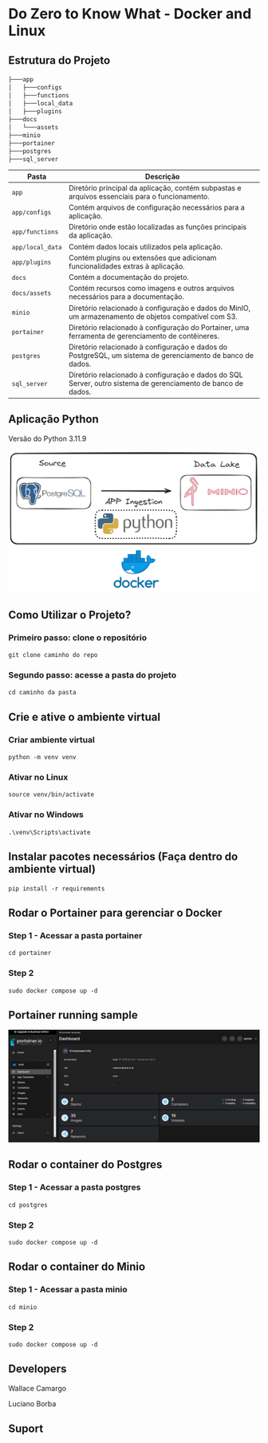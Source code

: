 # Do Zero to Know What - Docker and Linux

## Estrutura do Projeto
```
├───app
│   ├───configs
│   ├───functions
│   ├───local_data
│   ├───plugins
├───docs
│   └───assets
├───minio
├───portainer
├───postgres
├───sql_server

```

| Pasta            | Descrição                                                                                       |
|------------------|-------------------------------------------------------------------------------------------------|
| `app`            | Diretório principal da aplicação, contém subpastas e arquivos essenciais para o funcionamento.  |
| `app/configs`    | Contém arquivos de configuração necessários para a aplicação.                                   |
| `app/functions`  | Diretório onde estão localizadas as funções principais da aplicação.                            |
| `app/local_data` | Contém dados locais utilizados pela aplicação.                                                  |
| `app/plugins`    | Contém plugins ou extensões que adicionam funcionalidades extras à aplicação.                   |
| `docs`           | Contém a documentação do projeto.                                                               |
| `docs/assets`    | Contém recursos como imagens e outros arquivos necessários para a documentação.                 |
| `minio`          | Diretório relacionado à configuração e dados do MinIO, um armazenamento de objetos compatível com S3. |
| `portainer`      | Diretório relacionado à configuração do Portainer, uma ferramenta de gerenciamento de contêineres. |
| `postgres`       | Diretório relacionado à configuração e dados do PostgreSQL, um sistema de gerenciamento de banco de dados. |
| `sql_server`     | Diretório relacionado à configuração e dados do SQL Server, outro sistema de gerenciamento de banco de dados. |


## Aplicação Python
Versão do Python 3.11.9

![image](./docs/assets/applications_architecture.png)

## Como Utilizar o Projeto?

### Primeiro passo: clone o repositório
```
git clone caminho do repo
```

### Segundo passo: acesse a pasta do projeto
```
cd caminho da pasta
```

## Crie e ative o ambiente virtual

### Criar ambiente virtual
```
python -m venv venv
```

### Ativar no Linux
```
source venv/bin/activate
```

### Ativar no Windows
```
.\venv\Scripts\activate
```

## Instalar pacotes necessários (Faça dentro do ambiente virtual)
```
pip install -r requirements
```

## Rodar o Portainer para gerenciar o Docker

### Step 1 - Acessar a pasta portainer
```
cd portainer
```

### Step 2
```
sudo docker compose up -d
```

## Portainer running sample
![image](./docs/assets/portainer.png)


## Rodar o container do Postgres

### Step 1 - Acessar a pasta postgres
```
cd postgres
```

### Step 2
```
sudo docker compose up -d
```

## Rodar o container do Minio


### Step 1 - Acessar a pasta minio
```
cd minio
```

### Step 2
```
sudo docker compose up -d
```

## Developers
Wallace Camargo  

Luciano Borba

## Suport





